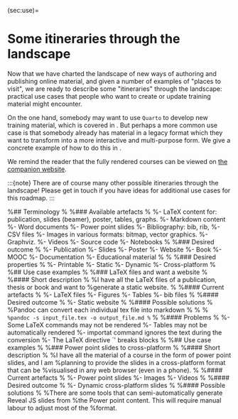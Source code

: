 (sec:use)=
# Some itineraries through the landscape

Now that we have charted the landscape of new ways of authoring and publishing online material, 
and given a number of examples of "places to visit", 
we are ready to describe some "itineraries" through the landscape:  
practical use cases that people who want to create or update training material might encounter. 

On the one hand, somebody may want to use `Quarto` to develop new training material, which is covered in [](sec:use:qua). 
But perhaps a more common use case is that somebody already has material in a legacy format which they want to transform into a more interactive and multi-purpose form. 
We give a concrete example of how to do this in [](sec:use:lat). 

We remind the reader that the fully rendered courses can be viewed on 
[the companion website](https://tailor-uob.github.io/training-material/).

:::{note}
There are of course many other possible itineraries through the landscape! 
Please get in touch if you have ideas for additional use cases for this roadmap.
::: 


%## Terminology
%
%### Available artefacts
%
%- LaTeX content for: publication, slides (beamer), poster, tables, graphs.
%- Markdown content
%- Word documents
%- Power point slides
%- Bibliography: bib, rib,
%- CSV files
%- Images in various formats: bitmap, vector graphics.
%- Graphviz.
%- Videos
%- Source code
%- Notebooks
%
%### Desired outcome
%
%- Publication
%- Slides
%- Poster
%- Website
%- Book
%- MOOC
%- Documentation
%- Educational material
%
%
%### Desired properties
%
%- Printable
%- Static
%- Dynamic
%- Cross-platform
%
%## Use case examples
%
%### LaTeX files and want a website
%
%#### Short description
%
%I have all the LaTeX files of a publication, thesis or book and want to
%generate a static website.
%
%#### Current artefacts
%
%- LaTeX files
%- Figures
%- Tables
%- bib files
%
%#### Desired outcome
%
%- Static website
%
%#### Possible solutions
%
%Pandoc can convert each individual tex file into markdown
%
%
%```
%pandoc -s input_file.tex -o output_file.md
%```
%
%#### Problems
%
%- Some LaTeX commands may not be rendered
%- Tables may not be automatically rendered
%- importat command ignores the text during the conversion
%- The LaTeX directive \`\' breaks blocks
%
%## Use case examples
%
%### Power point slides to cross-platform
%
%#### Short description
%
%I have all the material of a course in the form of power point slides, and I am
%planning to provide the slides in a cross-platform format that can be
%visualised in any web browser (even in a phone).
%
%#### Current artefacts
%
%- Power point slides
%- Images
%- Videos
%
%#### Desired outcome
%
%- Dynamic cross-platform slides
%
%#### Possible solutions
%
%There are some tools that can semi-automatically generate Reveal JS slides from
%the Power point content. This will require manual labour to adjust most of the
%format.
